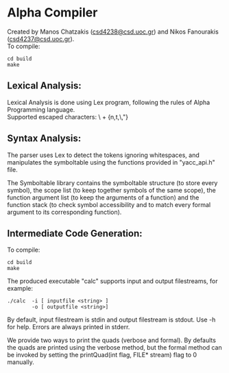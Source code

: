 # Alpha Compiler

Created by Manos Chatzakis (csd4238@csd.uoc.gr) and Nikos Fanourakis (csd4237@csd.uoc.gr).\
To compile:

```
cd build
make
```

## Lexical Analysis:

Lexical Analysis is done using Lex program, following the rules of Alpha Programming language.\
Supported escaped characters: \ + {n,t,\\,"}

## Syntax Analysis:

The parser uses Lex to detect the tokens ignoring whitespaces, and manipulates the symboltable using the functions provided in "yacc_api.h" file.

The Symboltable library contains the symboltable structure (to store every symbol), the scope list (to keep together symbols of the same scope), the function argument list (to keep the arguments of a function) and the function stack (to check symbol accessibility and to match every formal argument to its corresponding function).

## Intermediate Code Generation:

To compile:

```
cd build
make
```

The produced executable "calc" supports input and output filestreams, for example:

```
./calc  -i [ inputfile <string> ]
        -o [ outputfile <string>]
```

By default, input filestream is stdin and output filestream is stdout. Use -h for help. Errors are always printed in stderr.

We provide two ways to print the quads (verbose and formal). By defaults the quads are printed using the verbose method, but the formal method can be invoked by setting the printQuad(int flag, FILE* stream) flag to 0 manually.
